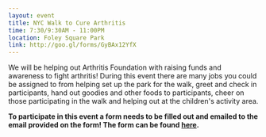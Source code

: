 ```yaml
---
layout: event
title: NYC Walk to Cure Arthritis
time: 7:30/9:30AM - 11:00PM
location: Foley Square Park
link: http://goo.gl/forms/GyBAx12YfX
---
```

We will be helping out Arthritis Foundation with raising funds and awareness to fight arthritis! During this event there are many jobs you could be assigned to from helping set up the park for the walk, greet and check in participants, hand out goodies and other foods to participants, cheer on those participating in the walk and helping out at the children's activity area. 

**To participate in this event a form needs to be filled out and emailed to the email provided on the form! The form can be found [here](http://bit.ly/1yUxvbM).**